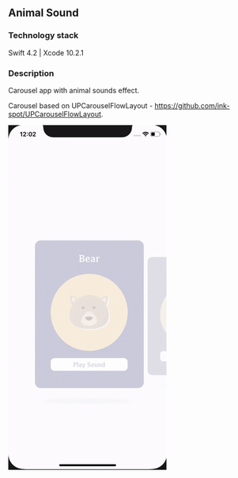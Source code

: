 ## Animal Sound

### Technology stack
Swift  4.2 
|  Xcode  10.2.1  

### Description
Carousel app with animal sounds effect. 

Carousel based on UPCarouselFlowLayout - https://github.com/ink-spot/UPCarouselFlowLayout.



![](animalSounds.gif)
